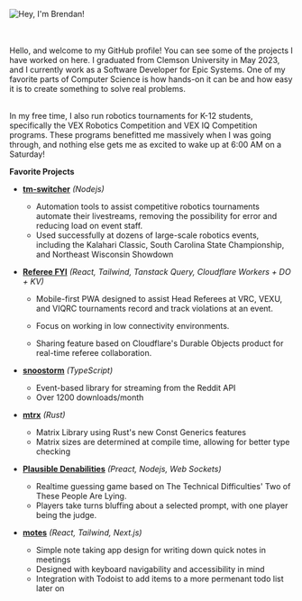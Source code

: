 ![Hey, I'm Brendan!](https://user-images.githubusercontent.com/8839926/159197994-17764cb6-d86b-4ed4-8251-32c1e8e8fd63.png)

<br />
<br />
Hello, and welcome to my GitHub profile! You can see some of the projects I have worked on here. I graduated from Clemson University in May 2023, and I currently work as a Software Developer for Epic Systems. One of my favorite parts of Computer Science is how hands-on it can be and how easy it is to create something to solve real problems. 

<br />
<br />

In my free time, I also run robotics tournaments for K-12 students, specifically the VEX Robotics Competition and VEX IQ Competition programs. These programs benefitted me massively when I was going through, and nothing else gets me as excited to wake up at 6:00 AM on a Saturday!
<br />

**Favorite Projects**

- **[tm-switcher](https://github.com/brenapp/tm-switcher)** _(Nodejs)_
  - Automation tools to assist competitive robotics tournaments automate their livestreams, removing the possibility for error and reducing load on event staff.
  - Used successfully at dozens of large-scale robotics events, including the Kalahari Classic, South Carolina State Championship, and Northeast Wisconsin Showdown

- **[Referee FYI](https://github.com/brenapp/referee.fyi)** _(React, Tailwind, Tanstack Query, Cloudflare Workers + DO + KV)_
  - Mobile-first PWA designed to assist Head Referees at VRC, VEXU, and VIQRC tournaments record and track violations at an event.
  
  - Focus on working in low connectivity environments.
    
  - Sharing feature based on Cloudflare's Durable Objects product for real-time referee collaboration.

- **[snoostorm](https://github.com/MayorMonty/snoostorm)** _(TypeScript)_
  - Event-based library for streaming from the Reddit API
  - Over 1200 downloads/month

- **[mtrx](https://github.com/MayorMonty/mtrx)** _(Rust)_
  - Matrix Library using Rust's new Const Generics features
  - Matrix sizes are determined at compile time, allowing for better type checking

- **[Plausible Denabilities](https://pd.bren.app)** _(Preact, Nodejs, Web Sockets)_
  - Realtime guessing game based on The Technical Difficulties' Two of These People Are Lying. 
  - Players take turns bluffing about a selected prompt, with one player being the judge.

- **[motes](https://github.com/MayorMonty/motes)** _(React, Tailwind, Next.js)_
  - Simple note taking app design for writing down quick notes in meetings
  - Designed with keyboard navigability and accessibility in mind
  - Integration with Todoist to add items to a more permenant todo list later on
